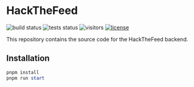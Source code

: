 # HackTheFeed

![build status](https://github.com/hackthefeed/backend/actions/workflows/ci.yml/badge.svg)
![tests status](https://github.com/hackthefeed/backend/actions/workflows/tests.yml/badge.svg)
![visitors](https://visitor-badge.laobi.icu/badge?page_id=github/hackthefeed/backend)
[![license](https://img.shields.io/badge/license-MIT-blue.svg)](https://github.com/hackthefeed/backend/blob/main/LICENSE)

This repository contains the source code for the HackTheFeed backend.

## Installation

```powershell
pnpm install
pnpm run start
```
